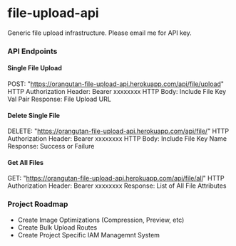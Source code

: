 # file-upload-api

Generic file upload infrastructure. Please email me for API key.

### API Endpoints

#### Single File Upload

POST: "https://orangutan-file-upload-api.herokuapp.com/api/file/upload"
HTTP Authorization Header: Bearer xxxxxxxx
HTTP Body: Include File Key Val Pair
Response: File Upload URL

#### Delete Single File

DELETE: "https://orangutan-file-upload-api.herokuapp.com/api/file/"
HTTP Authorization Header: Bearer xxxxxxxx
HTTP Body: Include File Key Name
Response: Success or Failure

#### Get All Files

GET: "https://orangutan-file-upload-api.herokuapp.com/api/file/all"
HTTP Authorization Header: Bearer xxxxxxxx
Response: List of All File Attributes

### Project Roadmap

- Create Image Optimizations (Compression, Preview, etc)
- Create Bulk Upload Routes
- Create Project Specific IAM Managemnt System
